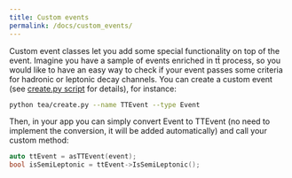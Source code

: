 ```yaml
---
title: Custom events
permalink: /docs/custom_events/
---
```


Custom event classes let you add some special functionality on top of the event. Imagine you have a sample of events enriched in tt̄ process, so you would like to have an easy way to check if your event passes some criteria for hadronic or leptonic decay channels. You can create a custom event (see [create.py script]({{site.baseurl}}/docs/create_script/) for details), for instance:

```bash
python tea/create.py --name TTEvent --type Event
```

Then, in your app you can simply convert Event to TTEvent (no need to implement the conversion, it will be added automatically) and call your custom method:

```cpp
auto ttEvent = asTTEvent(event);
bool isSemiLeptonic = ttEvent->IsSemiLeptonic();
```
